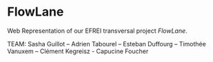 # FlowLane

Web Representation of our EFREI transversal project _FlowLane_.

TEAM: Sasha Guillot – Adrien Tabourel – Esteban Duffourg – Timothée Vanuxem – Clément Kegreisz - Capucine Foucher
